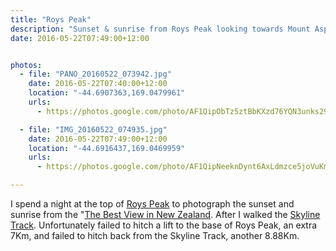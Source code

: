 ```yaml
---
title: "Roys Peak"
description: "Sunset & sunrise from Roys Peak looking towards Mount Aspiring"
date: 2016-05-22T07:49:00+12:00


photos:
  - file: "PANO_20160522_073942.jpg"
    date: 2016-05-22T07:40:00+12:00
    location: "-44.6907363,169.0479961"
    urls:
      - https://photos.google.com/photo/AF1QipObTz5ztBbKXzd76YQN3unks29J-PuJjilVlz_O

  - file: "IMG_20160522_074935.jpg"
    date: 2016-05-22T07:49:00+12:00
    location: "-44.6916437,169.0469959"
    urls:
      - https://photos.google.com/photo/AF1QipNeeknDynt6AxLdmzce5joVuKmna-Y_tpT2pP3J

---
```


I spend a night at the top of [Roys Peak](https://www.doc.govt.nz/parks-and-recreation/places-to-go/otago/places/wanaka-area/things-to-do/roys-peak-track/) to photograph the sunset and sunrise from the "[The Best View in New Zealand](https://www.theworldisacircus.com/2016/04/walking-roys-peak/). After I walked the [Skyline Track](https://www.doc.govt.nz/parks-and-recreation/places-to-go/otago/places/wanaka-area/things-to-do/skyline-track/). Unfortunately failed to hitch a lift to the base of Roys Peak, an extra 7Km, and failed to hitch back from the Skyline Track, another 8.88Km.

